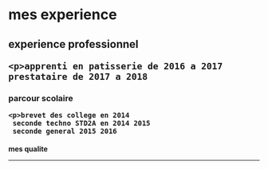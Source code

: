 <h1>mes experience 
  <h2> experience professionnel
    
    <p>apprenti en patisserie de 2016 a 2017 
    prestataire de 2017 a 2018 
    
  <h3>parcour scolaire
  
    <p>brevet des college en 2014 
     seconde techno STD2A en 2014 2015
     seconde general 2015 2016
<h4>mes qualite 
  <hr />
